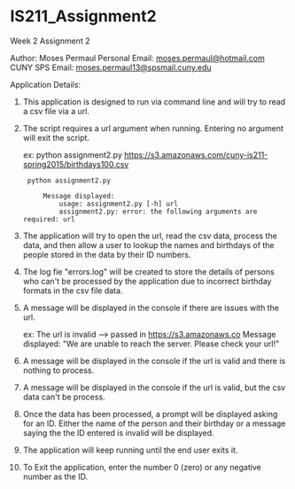 # IS211_Assignment2
Week 2 Assignment 2

Author: Moses Permaul
Personal Email: moses.permaul@hotmail.com
CUNY SPS Email: moses.permaul13@spsmail.cuny.edu

Application Details:

1) This application is designed to run via command line and will try to read a csv file via a url.

2) The script requires a url argument when running. Entering no argument will exit the script.
    
	ex: python assignment2.py https://s3.amazonaws.com/cuny-is211-spring2015/birthdays100.csv
		
		python assignment2.py
		
			Message displayed:
				usage: assignment2.py [-h] url
				assignment2.py: error: the following arguments are required: url

3) The application will try to open the url, read the csv data, process the data, and then allow 
a user to lookup the names and birthdays of the people stored in the data by their ID numbers.

4) The log fie "errors.log" will be created to store the details of persons who can't be processed by
the application due to incorrect birthday formats in the csv file data.

5) A message will be displayed in the console if there are issues with the url.
	
	ex: 
		The url is invalid --> passed in https://s3.amazonaws.co
			Message displayed:
				"We are unable to reach the server. Please check your url!"

6) A message will be displayed in the console if the url is valid and there is nothing to process.

7) A message will be displayed in the console if the url is valid, but the csv data can't be process.

8) Once the data has been processed, a prompt will be displayed asking for an ID. Either the name of the 
person and their birthday or a message saying the the ID entered is invalid will be displayed.

9) The application will keep running until the end user exits it.

10) To Exit the application, enter the number 0 (zero) or any negative number as the ID.

